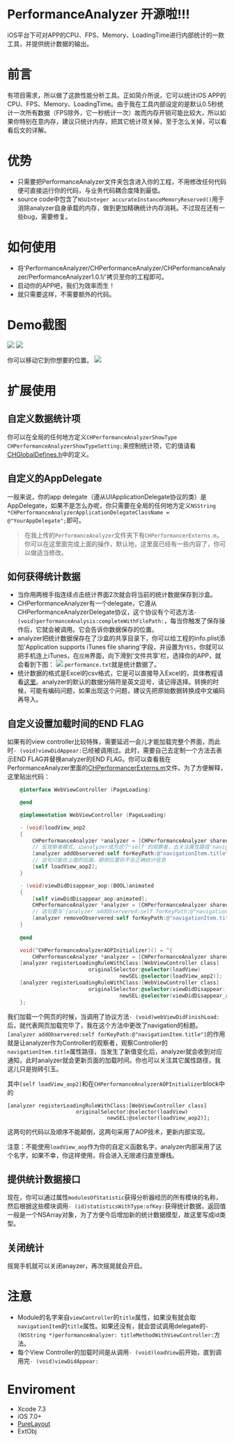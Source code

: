 # PerformanceAnalyzer 开源啦!!!
iOS平台下可对APP的CPU、FPS、Memory、LoadingTime进行内部统计的一款工具，并提供统计数据的输出。
# 前言
有项目需求，所以做了这款性能分析工具。正如简介所说，它可以统计iOS APP的CPU、FPS、Memory、LoadingTime。由于我在工具内部设定的是默认0.5秒统计一次所有数据（FPS除外，它一秒统计一次）故而内存开销可能比较大，所以如果你特别在意内存，建议只统计内存，把其它统计项关掉，至于怎么关掉，可以看看后文的详解。
# 优势
- 只需要把PerformanceAnalyzer文件夹包含进入你的工程，不用修改任何代码便可直接运行你的代码，与业务代码耦合度降到最低。
- source code中包含了`NSUInteger accurateInstanceMemoryReserved()`用于消除analyzer自身承载的内存，做到更加精确统计内存消耗。不过现在还有一些bug，需要修复。

# 如何使用
- 将'PerformanceAnalyzer/CHPerformanceAnalyzer/CHPerformanceAnalyzer/PerformanceAnalyzer1.0.1/'拷贝至你的工程即可。
- 启动你的APP吧，我们为效率而生！
- 就只需要这样，不需要额外的代码。

# Demo截图
![](./res/2.png)
![](./res/3.png)

你可以移动它到你想要的位置。
![](./res/4.png)

# 扩展使用
## 自定义数据统计项
你可以在全局的任何地方定义`CHPerformanceAnalyzerShowType CHPerformanceAnalyzerShowTypeSetting;`来控制统计项，它的值请看[CHGlobalDefines.h](./CHPerformanceAnalyzer/CHPerformanceAnalyzer/PerformanceAnalyzer1.0.1/CHGlobalDefines.h)中的定义。

## 自定义的AppDelegate
一般来说，你的app delegate（遵从UIApplicationDelegate协议的类）是AppDelegate，如果不是怎么办呢，你只需要在全局的任何地方定义`NSString *CHPerformanceAnalyzerApplicationDelegateClassName = @"YourAppDelegate";`即可。

> 在我上传的`PerformanceAnalyzer`文件夹下有`CHPerformancerExterns.m`，你可以在这里面完成上面的操作，默认地，这里面已经有一些内容了，你可以做适当修改。

## 如何获得统计数据
- 当你用两根手指连续点击统计界面2次就会将当前的统计数据保存到沙盒。
- CHPerformanceAnalyzer有一个delegate，它遵从CHPerformanceAnalyzerDelegate协议，这个协议有个可选方法`- (void)performanceAnalysis:completeWithFilePath:`，每当你触发了保存操作后，它就会被调用。它会告诉你数据保存的位置。
- analyzer把统计数据保存在了沙盒的共享目录下，你可以给工程的info.plist添加'Application supports iTunes file sharing'字段，并设置为`YES`，你就可以把手机连上iTunes，在`应用`界面，向下滑到'文件共享'栏，选择你的APP，就会看到下图：
![](./res/1.png)
`performance.txt`就是统计数据了。
- 统计数据的格式是Excel的csv格式，它是可以直接导入Excel的，具体教程请看[这里](http://jingyan.baidu.com/article/e6c8503c2d44e3e54f1a18c7.html)。analyzer的默认的数据分隔符是英文逗号，请记得选择。转换的时候，可能有编码问题，如果出现这个问题，建议先把原始数据转换成中文编码再导入。

## 自定义设置加载时间的END FLAG
如果有的view controller比较特殊，需要延迟一会儿才能加载完整个界面，而此时`- (void)viewDidAppear:`已经被调用过。此时，需要自己去定制一个方法去表示END FLAG并替换analyzer的END FLAG。你可以查看我在PerformanceAnalyzer里面的[CHPerformancerExterns.m](./CHPerformanceAnalyzer/CHPerformanceAnalyzer/PerformanceAnalyzer1.0.1/DataRepresentation/CHPerformancerExterns.m)文件。为了方便解释，这里贴出代码：

```Objective-C
    @interface WebViewController (PageLoading)

    @end

    @implementation WebViewController (PageLoading)

    - (void)loadView_aop2
    {
        CHPerformanceAnalyzer *analyzer = [CHPerformanceAnalyzer sharedPerformanceAnalyzer];
        // 反观察者模式，让analyzer成为这个'self'的观察者，去关注属性路径'navigationItem.title'
        [analyzer addObservered:self forKeyPath:@"navigationItem.title"];
        // 这句只能在上面的后面，颠倒位置将不会正确统计信息
        [self loadView_aop2];
    }

    - (void)viewDidDisappear_aop:(BOOL)animated
    {
        [self viewDidDisappear_aop:animated];
        CHPerformanceAnalyzer *analyzer = [CHPerformanceAnalyzer sharedPerformanceAnalyzer];
        // 这句要与'[analyzer addObservered:self forKeyPath:@"navigationItem.title"];'成对出现，否则将会抛出异常，因为底层的实现就是观察者模式。
        [analyzer removeObservered:self forKeyPath:@"navigationItem.title"];
    }
    
    @end

    void(^CHPerformanceAnalyzerAOPInitializer)() = ^{
        CHPerformanceAnalyzer *analyzer = [CHPerformanceAnalyzer sharedPerformanceAnalyzer];
    [analyzer registerLoadingRuleWithClass:[WebViewController class]
                          originalSelector:@selector(loadView)
                                    newSEL:@selector(loadView_aop2)];
    [analyzer registerLoadingRuleWithClass:[WebViewController class]
                          originalSelector:@selector(viewDidDisappear:)
                                    newSEL:@selector(viewDidDisappear_aop:)];
    };
```
我们加载一个网页的时候，当调用了协议方法`- (void)webViewDidFinishLoad:`后，就代表网页加载完毕了，我在这个方法中更改了navigation的标题。
`[analyzer addObservered:self forKeyPath:@"navigationItem.title"]`的作用就是让analyzer作为Controller的观察者，观察Controller的`navigationItem.title`属性路径，当发生了新值变化后，analyzer就会收到对应通知，此时analyzer就会更新页面的加载时间。你也可以关注其它属性路径，我这儿只是抛砖引玉。

其中`[self loadView_aop2]`和在`CHPerformanceAnalyzerAOPInitializer`block中的
```
[analyzer registerLoadingRuleWithClass:[WebViewController class]
                      originalSelector:@selector(loadView)
                                newSEL:@selector(loadView_aop2)];
```
这两句的代码以及顺序不能颠倒，这两句采用了AOP技术，更新内部实现。

注意：不能使用`loadView_aop`作为你的自定义函数名字，analyzer内部采用了这个名字，如果不幸，你这样使用，将会进入无限递归直至爆栈。

## 提供统计数据接口
现在，你可以通过属性`modulesOfStatistic`获得分析器经历的所有模块的名称，然后根据这些模块调用`- (id)statisticsWithType:ofKey:`获得统计数据，返回值一般是一个NSArray对象，为了方便今后增加新的统计数据模型，故这里写成id类型。

## 关闭统计
摇晃手机就可以关闭anayzer，再次摇晃就会开启。

# 注意
- Module的名字来自`viewController`的`title`属性，如果没有就会取`navigationItem`的`title`属性。如果还没有，就会尝试调用delegate的`- (NSString *)performanceAnalyzer: titleMethodWithViewController:`方法。
- 每个View Controller的加载时间是从调用`- (void)loadView`前开始，直到调用完`- (void)viewDidAppear:`

# Enviroment
- Xcode 7.3
- iOS 7.0+
- [PureLayout](https://github.com/PureLayout/PureLayout)
- ExtObj
